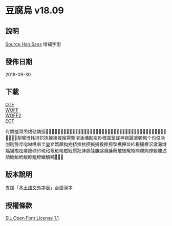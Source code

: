 # 豆腐烏 v18.09


## 說明

[Source Han Sans](//github.com/adobe-fonts/source-han-sans) 增補字型


## 發佈日期

2018-09-30

## 下載

[OTF](//github.com/glll4678/tshiuthau/raw/master/TauhuOo-Regular.otf)  
[WOFF](//github.com/glll4678/tshiuthau/raw/master/TauhuOo-Regular.woff2)  
[WOFF2](//github.com/glll4678/tshiuthau/raw/master/TauhuOo-Regular.woff)  
[EOT](//github.com/glll4678/tshiuthau/raw/master/TauhuOo-Regular.otf)  


𠕇𡢃𣛮𣻸𤆬𤉙𥑮𨂾𨑨𠞩𠞭𠢕𠯗𡳞𢪱𢯾𢲸𢼌𣁳𣮈𤲍𤶃𤺅𤺪𥌚𥍉𥐵𥰔𥴊𦉎𦊓𦜆𦟪𧉟𧌄𧮙𧿬𧿳𨂿𩑾𩚨𩛩𩵱𩸙𩸶𪁎𪐞𪜶𫝏𫝛𫝺𫝻𫞼𫟂㔂㘛㤉㧌㧎㧒㧣㧻㨂㨑㨨㨪㨻㴘㴙㷮㽎㾀䀐䆀䈄䖙䖳䘥䘼䠡䢢䫌䲅个伨僫凃刣剾勥哹唿啉噍噼坔堃奒媠廍抅抐挵捒捾揬揻搙搝搩摖撆撨攑敱杮梘橂檫沢漖灇烌煏猫疱痃癀癧砄砛硓秥竈粧粩糍絚繏羓肨胮胿膁膎膭臁蕳螕蟮蠘襀襇贌跔蹽躼軁迌頕魩鮊鮘鮻鯮鰮鰺鱲鵤黗𬦰󸾯󿗧

## 版本說明
支援「[本土語文外字表](//tauhu.tw/gua-ji-pio/)」台語漢字

## 授權條款

[SIL Open Font License 1.1](http://scripts.sil.org/OFL)